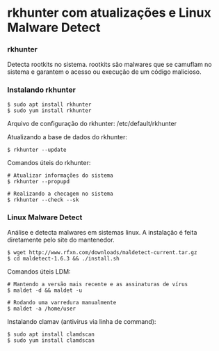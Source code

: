 # rkhunter com atualizações e Linux Malware Detect

### rkhunter

Detecta rootkits no sistema.
rootkits são malwares que se camuflam no sistema e garantem o acesso ou execução de um código malicioso.

### Instalando rkhunter
```
$ sudo apt install rkhunter
$ sudo yum install rkhunter
```
Arquivo de configuração do rkhunter: /etc/default/rkhunter

Atualizando a base de dados do rkhunter:
```
$ rkhunter --update
```

Comandos úteis do rkhunter:
```
# Atualizar informações do sistema
$ rkhunter --propupd

# Realizando a checagem no sistema
$ rkhunter --check --sk
```

### Linux Malware Detect

Análise e detecta malwares em sistemas linux.
A instalação é feita diretamente pelo site do mantenedor.

```
$ wget http://www.rfxn.com/downloads/maldetect-current.tar.gz
$ cd maldetect-1.6.3 && ./install.sh
```

Comandos úteis LDM:
```
# Mantendo a versão mais recente e as assinaturas de vírus
$ maldet -d && maldet -u

# Rodando uma varredura manualmente
$ maldet -a /home/user
```

Instalando clamav (antivirus via linha de command):
```
$ sudo apt install clamdscan
$ sudo yum install clamdscan
```


